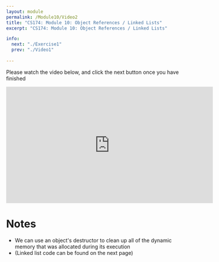 ```yaml
---
layout: module
permalink: /Module10/Video2
title: "CS174: Module 10: Object References / Linked Lists"
excerpt: "CS174: Module 10: Object References / Linked Lists"

info:
  next: "./Exercise1"
  prev: "./Video1"
  
---
```


Please watch the video below, and click the next button once you have finished

<iframe width="560" height="315" src="https://www.youtube.com/embed/8pLLFf5dPHE" frameborder="0" allow="accelerometer; autoplay; clipboard-write; encrypted-media; gyroscope; picture-in-picture" allowfullscreen></iframe>

<h1>Notes</h1>
<ul>
<li>We can use an object's destructor to clean up all of the dynamic memory that was allocated during its execution</li>
<li>(Linked list code can be found on the next page)</li>
</ul>

